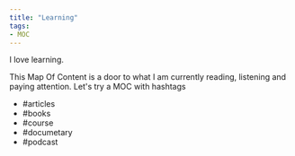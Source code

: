 ```yaml
---
title: "Learning"
tags:
- MOC
---
```



I love learning. 

This Map Of Content is a door to what I am currently reading, listening and paying attention. Let's try a MOC with hashtags


- #articles
- #books
- #course  
- #documetary 
- #podcast 
